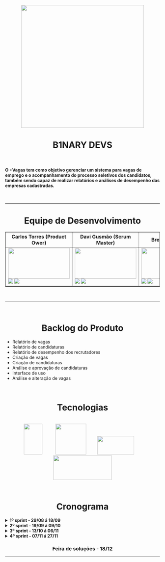 <div align= "center">
<img src = "https://github.com/WallaceHS20/Testes/blob/main/logo%20(1).png" width="400" height="400" />

<h1>B1NARY DEVS </h1></br> 
</div>

  #### O **+Vagas** tem como objetivo gerenciar um sistema para vagas de emprego e o acompanhamento do processo seletivos dos candidatos, também sendo capaz de realizar relatórios e análises de desempenho das empresas cadastradas. 

<br>

--------------------------------------------------------------------------------------------------------------------------------------------------- 
<div align="center">

# **Equipe de Desenvolvimento** <br>

</div>
 
<table border="1">
<thead>
    <tr>
        <th>Carlos Torres (Product Ower) <width="100"/th>
          <th>Davi Gusmão (Scrum Master) <width="100"/th>
            <th>Breno Silva (Dev) <width="100"/th>
              <th>Gabriel Vieira (Dev) <width="100"/th>
                <th>Gui Santana (Dev) <width="100"/th>
                  <th>Larissa Souza (Dev) <width="100"/th>
                    <th>Wallace Honorato (Dev) <width="100"/th>
    </tr>
</thead>
<tbody>
    <tr>
        <td><img src="https://user-images.githubusercontent.com/101594950/173720182-1be62bbb-a684-41e7-9d27-28eae7359714.png" width="200" height="100" target="_blank"></a> <br> <a href="https://www.linkedin.com/in/carlos-torres-638b13210" target="_blank"><img src="https://img.shields.io/badge/-LinkedIn-%230077B5?style=for-the-badge&logo=linkedin&logoColor=white" target="_blank"></a> <a href="https://github.com/CarlosTorres2305" target="_blank"><img src="https://img.shields.io/badge/GitHub-100000?style=for-the-badge&logo=github&logoColor=white" target="_blank"></a> </td> 
                <td><img src="https://user-images.githubusercontent.com/101594950/173720182-1be62bbb-a684-41e7-9d27-28eae7359714.png" width="200" height="100" target="_blank"></a> <br> <a href="https://www.linkedin.com/in/davi-gusm%C3%A3o-a09421240" target="_blank"><img src="https://img.shields.io/badge/-LinkedIn-%230077B5?style=for-the-badge&logo=linkedin&logoColor=white" target="_blank"></a> <a href="https://github.com/Davign10" target="_blank"><img src="https://img.shields.io/badge/GitHub-100000?style=for-the-badge&logo=github&logoColor=white" target="_blank"></a> </td> 
                <td><img src="https://user-images.githubusercontent.com/101594950/173720182-1be62bbb-a684-41e7-9d27-28eae7359714.png" width="200" height="100" target="_blank"></a> <br> <a href="https://www.linkedin.com/in/breno-do-nascimento-silva" target="_blank"><img src="https://img.shields.io/badge/-LinkedIn-%230077B5?style=for-the-badge&logo=linkedin&logoColor=white" target="_blank"></a> <a href="https://github.com/Breno30" target="_blank"><img src="https://img.shields.io/badge/GitHub-100000?style=for-the-badge&logo=github&logoColor=white" target="_blank"></a> </td>
                <td><img src="https://user-images.githubusercontent.com/101594950/173720182-1be62bbb-a684-41e7-9d27-28eae7359714.png" width="200" height="100" target="_blank"></a> <br> <a href="https://www.linkedin.com/in/gabriel-silva-vieira-79166b208/" target="_blank"><img src="https://img.shields.io/badge/-LinkedIn-%230077B5?style=for-the-badge&logo=linkedin&logoColor=white" target="_blank"></a> <a href="https://github.com/DevBielgrazi" target="_blank"><img src="https://img.shields.io/badge/GitHub-100000?style=for-the-badge&logo=github&logoColor=white" target="_blank"></a> </td>
                <td><img src="https://user-images.githubusercontent.com/101594950/173720182-1be62bbb-a684-41e7-9d27-28eae7359714.png" width="200" height="100" target="_blank"></a> <br> <a href="https://www.linkedin.com/in/guilherme-santana-696535249" target="_blank"><img src="https://img.shields.io/badge/-LinkedIn-%230077B5?style=for-the-badge&logo=linkedin&logoColor=white" target="_blank"></a> <a href="https://github.com/1SGuilherme" target="_blank"><img src="https://img.shields.io/badge/GitHub-100000?style=for-the-badge&logo=github&logoColor=white" target="_blank"></a> </td>
                                <td><img src="https://user-images.githubusercontent.com/101594950/173720182-1be62bbb-a684-41e7-9d27-28eae7359714.png" width="200" height="100" target="_blank"></a> <br> <a href="https://www.linkedin.com/in/larissatsouza" target="_blank"><img src="https://img.shields.io/badge/-LinkedIn-%230077B5?style=for-the-badge&logo=linkedin&logoColor=white" target="_blank"></a> <a href="https://github.com/larissasouz" target="_blank"><img src="https://img.shields.io/badge/GitHub-100000?style=for-the-badge&logo=github&logoColor=white" target="_blank"></a> </td>
                                                <td><img src="https://user-images.githubusercontent.com/101594950/173720182-1be62bbb-a684-41e7-9d27-28eae7359714.png" width="200" height="100" target="_blank"></a> <br> <a href="https://www.linkedin.com/in/wallace-honorato-b15a3b1a2" target="_blank"><img src="https://img.shields.io/badge/-LinkedIn-%230077B5?style=for-the-badge&logo=linkedin&logoColor=white" target="_blank"></a> <a href="https://github.com/WallaceHS20" target="_blank"><img src="https://img.shields.io/badge/GitHub-100000?style=for-the-badge&logo=github&logoColor=white" target="_blank"></a> </td>
    </tr>
</tbody>
<tfoot>
</tfoot>
</table>
<br>

---------------------------------------------------------------------------------------------------------------------------------------------
<div align = "center"><br>
 
# Backlog do Produto
 
</div>
 
- Relatório de vagas
- Relatório de candidaturas
- Relatório de desempenho dos recrutadores
- Criação de vagas
- Criação de candidaturas
- Análise e aprovação de candidaturas
- Interface de uso
- Análise e alteração de vagas

<div align= "center">
 
 <br>

# Tecnologias <br>
 
<br ><img src = "https://user-images.githubusercontent.com/101594950/186548020-70fe6c79-a090-46f9-91e4-ebf6200d9a75.png" width="60" height="100" /> &nbsp; &nbsp; &nbsp; &nbsp; &nbsp; <img src = "https://user-images.githubusercontent.com/101594950/186552334-e74856f0-294a-46e7-bde3-f06b42e9bb57.png" width="100" height="100" /> &nbsp; &nbsp; &nbsp; &nbsp; <img src = "https://user-images.githubusercontent.com/101594950/186552399-591df955-f423-4ac6-8474-6d7a7c05c69c.png" width="120" height="60" /> &nbsp; &nbsp; &nbsp; <img src = "https://user-images.githubusercontent.com/101594950/186661772-cc028ca9-489e-43bd-969b-8a57dfb2e516.png" width="190" height="80" />
</div> <br>

<div align="center">

# Cronograma
  
</div>
  
<details>
  
 **<summary> 1º sprint - 29/08 á 18/09 </summary><br>**
  
* **a definir**
* a definir
* a definir


<hr>
  
 #### imagens programa exemplo
  
 <b>[Documentação a ser realizada](https://github.com/fatec-bd1sem/Otus/files/8696015/sprint1.pdf)</b>
 <br>

 <b>Gráfico de Burndown</b>
 <br>
 ![image](https://user-images.githubusercontent.com/59184811/168484736-37a60122-cb39-4e7b-b6a9-21bc38cad026.png)

</details>


<details>
  
 **<summary> 2º sprint - 19/09 á 09/10 </summary><br>**
  
* **a definir**
* a definir
* a definir

<hr> 
 
 <b>[Documentação a ser realizada](https://github.com/fatec-bd1sem/Otus/files/8696015/sprint1.pdf)</b>
 <br>
 
 <b>Gráfico de Burndown</b>
 <br>
 ![image](https://user-images.githubusercontent.com/59184811/168485529-45118439-b08c-407c-9c9c-c268228f491d.png)

 </details>
 
 <details>
  
 **<summary> 3º sprint - 13/10 á 06/11 </summary>**
* **a definir**
* a definir
* a definir

<hr>

 <b>[Documentação a ser realizada](https://github.com/fatec-bd1sem/Otus/files/8696015/sprint1.pdf)</b>
 <br>
 
 <b>Gráfico de Burndown</b>
 <br>
 ![image](https://user-images.githubusercontent.com/59184811/172053967-04975a0d-f20c-468d-accd-427b3ac6f528.png)

 </details>
 
 </div>
  
<details>
  
 **<summary> 4º sprint - 07/11 á 27/11 </summary><br>**
  
* **a definir**
* a definir
* a definir


<hr>
  
 #### imagens programa exemplo
  
 <b>[Documentação a ser realizada](https://github.com/fatec-bd1sem/Otus/files/8696015/sprint1.pdf)</b>
 <br>

 <b>Gráfico de Burndown</b>
 <br>
 ![image](https://user-images.githubusercontent.com/59184811/168484736-37a60122-cb39-4e7b-b6a9-21bc38cad026.png)

</details>

<div align="center">

### Feira de soluções - 18/12 

</div>
  
<hr>


